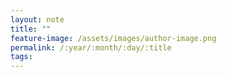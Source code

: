 ```yaml
---
layout: note
title: ""
feature-image: /assets/images/author-image.png
permalink: /:year/:month/:day/:title
tags:
---
```

